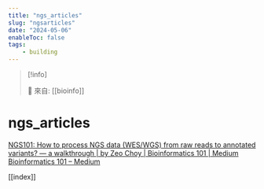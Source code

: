 ```yaml
---
title: "ngs_articles"
slug: "ngsarticles"
date: "2024-05-06"
enableToc: false
tags:
    - building
---
```


> [!info]
>
> 🌱 來自: [[bioinfo]]

# ngs_articles


[NGS101: How to process NGS data (WES/WGS) from raw reads to annotated variants? — a walkthrough | by Zeo Choy | Bioinformatics 101 | Medium](https://medium.com/bioinformatics-101/ngs101-how-to-process-ngs-data-wes-wgs-from-raw-reads-to-annotated-variants-a-walkthrough-d127693094ed)
[Bioinformatics 101 – Medium](https://medium.com/bioinformatics-101)


[[index]]
